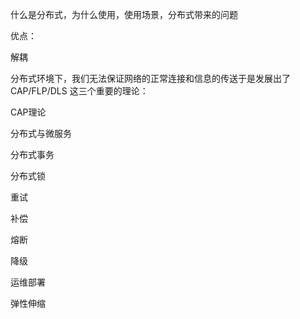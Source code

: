 什么是分布式，为什么使用，使用场景，分布式带来的问题



优点：

解耦



分布式环境下，我们无法保证网络的正常连接和信息的传送于是发展出了 CAP/FLP/DLS 这三个重要的理论：





CAP理论

分布式与微服务

分布式事务

分布式锁

重试

补偿

熔断

降级

运维部署

弹性伸缩





































































































